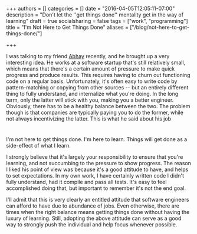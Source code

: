 +++
authors = []
categories = []
date = "2016-04-05T12:05:11-07:00"
description = "Don't let the ''get things done'' mentality get in the way of learning"
draft = true
socialsharing = false
tags = ["work", "programming"]
title = "I'm Not Here to Get Things Done"
aliases = ["/blog/not-here-to-get-things-done/"]

+++

I was talking to my friend [Abhay](https://twitter.com/bothra90) recently, and he brought up a very interesting idea. He works at a software startup that's still relatively small, which means that there's a certain amount of pressure to make quick progress and produce results. This requires having to churn out functioning code on a regular basis. Unfortunately, it's often easy to write code by pattern-matching or copying from other sources -- but an entirely different thing to fully understand, and internalize what you're doing. In the long term, only the latter will stick with you, making you a better engineer. Obviously, there has to be a healthy balance between the two. The problem though is that companies are typically paying you to do the former, while not always incentivizing the latter. This is what he said about his job

<div class="custom-quote">
  <h1 class="icon-quote-left"></i></h1>
  <p>I'm not here to get things done. I'm here to learn. Things will get done as a side-effect of what I learn.
  </p>
</div>

 I strongly believe that it's largely your responsibility to ensure that you're learning, and not succumbing to the pressure to show progress. The reason I liked his point of view was because it's a good attitude to have, and helps to set expectations. In my own work, I have certainly written code I didn't fully understand, had it compile and pass all tests. It's easy to feel accomplished doing that, but important to remember it's not the end goal.

I'll admit that this is very clearly an entitled attitude that software
engineers can afford to have due to abundance of jobs. Even otherwise, there are times when
the right balance means getting things done without having the luxury of learning.
Still, adopting the above attitude can serve as a good way to strongly push the
individual and help focus whenever possible.